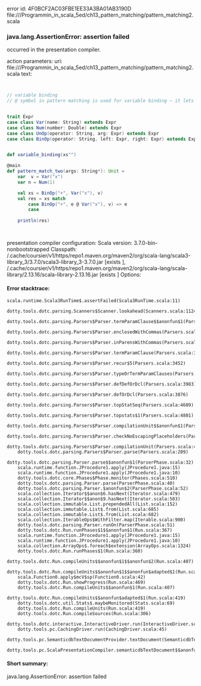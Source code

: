 error id: 4F0BCF2AC03FBE1EE33A3BA01AB3190D
file://<WORKSPACE>/Programmin_in_scala_5ed/ch13_pattern_matching/pattern_matching2.scala
### java.lang.AssertionError: assertion failed

occurred in the presentation compiler.



action parameters:
uri: file://<WORKSPACE>/Programmin_in_scala_5ed/ch13_pattern_matching/pattern_matching2.scala
text:
```scala


// variable binding
// @ symbol in pattern matching is used for variable binding — it lets you name the entire matched value


trait Expr
case class Var(name: String) extends Expr
case class Num(number: Double) extends Expr
case class UnOp(operator: String, arg: Expr) extends Expr
case class BinOp(operator: String, left: Expr, right: Expr) extends Expr


def variable_binding(xs"")

@main
def pattern_match_two(args: String*): Unit = 
    var  v = Var("x")
    var n = Num(1)

    val xs = BinOp("+", Var("x"), v)
    val res = xs match
        case BinOp("+", e @ Var("x"), v) => e
        case 
    
    println(res)
    



```


presentation compiler configuration:
Scala version: 3.7.0-bin-nonbootstrapped
Classpath:
<HOME>/.cache/coursier/v1/https/repo1.maven.org/maven2/org/scala-lang/scala3-library_3/3.7.0/scala3-library_3-3.7.0.jar [exists ], <HOME>/.cache/coursier/v1/https/repo1.maven.org/maven2/org/scala-lang/scala-library/2.13.16/scala-library-2.13.16.jar [exists ]
Options:





#### Error stacktrace:

```
scala.runtime.Scala3RunTime$.assertFailed(Scala3RunTime.scala:11)
	dotty.tools.dotc.parsing.Scanners$Scanner.lookahead(Scanners.scala:1124)
	dotty.tools.dotc.parsing.Parsers$Parser.termParamClause$$anonfun$1(Parsers.scala:3643)
	dotty.tools.dotc.parsing.Parsers$Parser.enclosedWithCommas(Parsers.scala:625)
	dotty.tools.dotc.parsing.Parsers$Parser.inParensWithCommas(Parsers.scala:638)
	dotty.tools.dotc.parsing.Parsers$Parser.termParamClause(Parsers.scala:3664)
	dotty.tools.dotc.parsing.Parsers$Parser.recur$5(Parsers.scala:3452)
	dotty.tools.dotc.parsing.Parsers$Parser.typeOrTermParamClauses(Parsers.scala:3467)
	dotty.tools.dotc.parsing.Parsers$Parser.defDefOrDcl(Parsers.scala:3983)
	dotty.tools.dotc.parsing.Parsers$Parser.defOrDcl(Parsers.scala:3876)
	dotty.tools.dotc.parsing.Parsers$Parser.topStatSeq(Parsers.scala:4609)
	dotty.tools.dotc.parsing.Parsers$Parser.topstats$1(Parsers.scala:4801)
	dotty.tools.dotc.parsing.Parsers$Parser.compilationUnit$$anonfun$1(Parsers.scala:4806)
	dotty.tools.dotc.parsing.Parsers$Parser.checkNoEscapingPlaceholders(Parsers.scala:552)
	dotty.tools.dotc.parsing.Parsers$Parser.compilationUnit(Parsers.scala:4811)
	dotty.tools.dotc.parsing.Parsers$Parser.parse(Parsers.scala:209)
	dotty.tools.dotc.parsing.Parser.parse$$anonfun$1(ParserPhase.scala:32)
	scala.runtime.function.JProcedure1.apply(JProcedure1.java:15)
	scala.runtime.function.JProcedure1.apply(JProcedure1.java:10)
	dotty.tools.dotc.core.Phases$Phase.monitor(Phases.scala:510)
	dotty.tools.dotc.parsing.Parser.parse(ParserPhase.scala:40)
	dotty.tools.dotc.parsing.Parser.$anonfun$2(ParserPhase.scala:52)
	scala.collection.Iterator$$anon$6.hasNext(Iterator.scala:479)
	scala.collection.Iterator$$anon$9.hasNext(Iterator.scala:583)
	scala.collection.immutable.List.prependedAll(List.scala:152)
	scala.collection.immutable.List$.from(List.scala:685)
	scala.collection.immutable.List$.from(List.scala:682)
	scala.collection.IterableOps$WithFilter.map(Iterable.scala:900)
	dotty.tools.dotc.parsing.Parser.runOn(ParserPhase.scala:51)
	dotty.tools.dotc.Run.runPhases$1$$anonfun$1(Run.scala:367)
	scala.runtime.function.JProcedure1.apply(JProcedure1.java:15)
	scala.runtime.function.JProcedure1.apply(JProcedure1.java:10)
	scala.collection.ArrayOps$.foreach$extension(ArrayOps.scala:1324)
	dotty.tools.dotc.Run.runPhases$1(Run.scala:360)
	dotty.tools.dotc.Run.compileUnits$$anonfun$1$$anonfun$2(Run.scala:407)
	dotty.tools.dotc.Run.compileUnits$$anonfun$1$$anonfun$adapted$1(Run.scala:407)
	scala.Function0.apply$mcV$sp(Function0.scala:42)
	dotty.tools.dotc.Run.showProgress(Run.scala:469)
	dotty.tools.dotc.Run.compileUnits$$anonfun$1(Run.scala:407)
	dotty.tools.dotc.Run.compileUnits$$anonfun$adapted$1(Run.scala:419)
	dotty.tools.dotc.util.Stats$.maybeMonitored(Stats.scala:69)
	dotty.tools.dotc.Run.compileUnits(Run.scala:419)
	dotty.tools.dotc.Run.compileSources(Run.scala:306)
	dotty.tools.dotc.interactive.InteractiveDriver.run(InteractiveDriver.scala:161)
	dotty.tools.pc.CachingDriver.run(CachingDriver.scala:45)
	dotty.tools.pc.SemanticdbTextDocumentProvider.textDocument(SemanticdbTextDocumentProvider.scala:32)
	dotty.tools.pc.ScalaPresentationCompiler.semanticdbTextDocument$$anonfun$1(ScalaPresentationCompiler.scala:280)
```
#### Short summary: 

java.lang.AssertionError: assertion failed